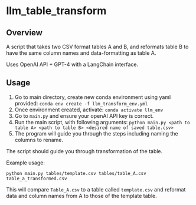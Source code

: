 # llm_table_transform

## Overview

A script that takes two CSV format tables A and B, and reformats table B to have the same column names and data-formatting as table A. 

Uses OpenAI API + GPT-4 with a LangChain interface.

## Usage

1. Go to main directory, create new conda environment using yaml provided: ```conda env create -f llm_transform_env.yml```
2. Once environment created, activate: ```conda activate llm_env```
3. Go to ```main.py``` and ensure your openAI API key is correct.
4. Run the main script, with following arguments: ```python main.py <path to table A> <path to table B> <desired name of saved table.csv>```
5. The program will guide you through the steps including naming the columns to rename.

The script should guide you through transformation of the table. 

Example usage:

```python main.py tables/template.csv tables/table_A.csv table_a_transformed.csv```

This will compare `Table_A.csv` to a table called `template.csv` and reformat data and column names from A to those of the template table.


